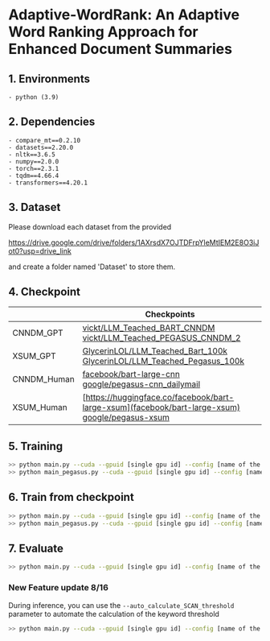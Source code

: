 # Adaptive-WordRank: An Adaptive Word Ranking Approach for Enhanced Document Summaries

## 1. Environments

```
- python (3.9)
```

## 2. Dependencies

```
- compare_mt==0.2.10
- datasets==2.20.0
- nltk==3.6.5
- numpy==2.0.0
- torch==2.3.1
- tqdm==4.66.4
- transformers==4.20.1
```

## 3. Dataset

Please download each dataset from the provided

https://drive.google.com/drive/folders/1AXrsdX7OJTDFrpYleMtIEM2E8O3iJot0?usp=drive_link

and create a folder named 'Dataset' to store them.


## 4. Checkpoint

|          | Checkpoints  |
|----------|---------|
| CNNDM_GPT    | [vickt/LLM_Teached_BART_CNNDM](https://huggingface.co/vickt/LLM_Teached_BART_CNNDM) <br> [vickt/LLM_Teached_PEGASUS_CNNDM_2](https://huggingface.co/vickt/LLM_Teached_PEGASUS_CNNDM_2)
| XSUM_GPT    | [GlycerinLOL/LLM_Teached_Bart_100k](https://huggingface.co/GlycerinLOL/LLM_Teached_Bart_100k)<br> [GlycerinLOL/LLM_Teached_Pegasus_100k](https://huggingface.co/GlycerinLOL/LLM_Teached_Pegasus_100k)
| CNNDM_Human    | [facebook/bart-large-cnn](https://huggingface.co/facebook/bart-large-cnn) <br> [google/pegasus-cnn_dailymail](google/pegasus-cnn_dailymail)
| XSUM_Human    | [https://huggingface.co/facebook/bart-large-xsum](facebook/bart-large-xsum)<br> [google/pegasus-xsum](https://huggingface.co/google/pegasus-xsum)


## 5. Training

```bash
>> python main.py --cuda --gpuid [single gpu id] --config [name of the config (cnndm/xsum)]  -l --name [name of current run] 
>> python main_pegasus.py --cuda --gpuid [single gpu id] --config [name of the config (cnndm/xsum)]  -l --name [name of current run] 
```
## 6. Train from checkpoint
```bash
>> python main.py --cuda --gpuid [single gpu id] --config [name of the config (cnndm/xsum)] --model_pt [model path] -l --name [name of current run] 
>> python main_pegasus.py --cuda --gpuid [single gpu id] --config [name of the config (cnndm/xsum)] --model_pt [model path] -l --name [name of current run] 
```

## 7. Evaluate
```bash
>> python main.py --cuda --gpuid [single gpu id] --config [name of the config (cnndm/xsum)] -e --model_pt [model path] --keyword_threshold [avg keyword vector length]  -r 
```

### New Feature update 8/16
During inference, you can use the ``--auto_calculate_SCAN_threshold`` parameter to automate the calculation of the keyword threshold
```bash
>> python main.py --cuda --gpuid [single gpu id] --config [name of the config (cnndm/xsum)] -e --model_pt [model path]  -r --auto_calculate_SCAN_threshold
```